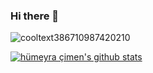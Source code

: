 ### Hi there 👋

<!--
**hmyrcmn/hmyrcmn** is a ✨ _special_ ✨ repository because its `README.md` (this file) appears on your GitHub profile.

Here are some ideas to get you started:

- 🔭 I’m currently working on ...
- 🌱 I’m currently learning ...
- 👯 I’m looking to collaborate on ...
- 🤔 I’m looking for help with ...
- 💬 Ask me about ...
- 📫 How to reach me: ...
- 😄 Pronouns: ...
- ⚡ Fun fact: ...
-->
![cooltext386710987420210](https://user-images.githubusercontent.com/75569106/122066620-937f2200-cdfb-11eb-8c59-61b6977bd0f0.gif)




[![hümeyra çimen's github stats](https://github-readme-stats.vercel.app/api?username=hmyrcmn1401&count_private=true&show_icons=true&theme=radical&hide_rank=false)](https://github.com/anuraghazra/github-readme-stats)

